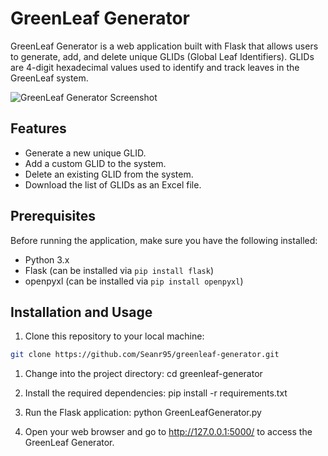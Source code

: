 # GreenLeaf Generator

GreenLeaf Generator is a web application built with Flask that allows users to generate, add, and delete unique GLIDs (Global Leaf Identifiers). GLIDs are 4-digit hexadecimal values used to identify and track leaves in the GreenLeaf system.

![GreenLeaf Generator Screenshot](screenshot.png)

## Features

- Generate a new unique GLID.
- Add a custom GLID to the system.
- Delete an existing GLID from the system.
- Download the list of GLIDs as an Excel file.

## Prerequisites

Before running the application, make sure you have the following installed:

- Python 3.x
- Flask (can be installed via `pip install flask`)
- openpyxl (can be installed via `pip install openpyxl`)

## Installation and Usage

1. Clone this repository to your local machine:

```bash
git clone https://github.com/Seanr95/greenleaf-generator.git
```
1. Change into the project directory:
cd greenleaf-generator

2. Install the required dependencies:
pip install -r requirements.txt

3. Run the Flask application:
python GreenLeafGenerator.py

4. Open your web browser and go to http://127.0.0.1:5000/ to access the GreenLeaf Generator.
